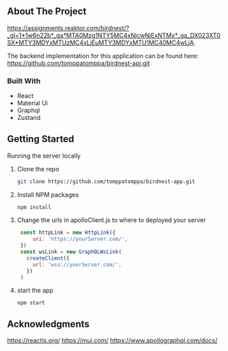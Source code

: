 # 



<!-- ABOUT THE PROJECT -->
## About The Project

https://assignments.reaktor.com/birdnest/?_gl=1*1w6n22b*_ga*MTA0Mzg1NTY5MC4xNjcwNjExNTMx*_ga_DX023XT0SX*MTY3MDYxMTUzMC4xLjEuMTY3MDYxMTU1MC40MC4wLjA.

The backend implementation for this application can be found here:  https://github.com/tomppatomppa/birdnest-api.git

### Built With


* React
* Material Ui
* Graphql
* Zustand



<!-- GETTING STARTED -->
## Getting Started
Running the server locally

1. Clone the repo
   ```sh
   git clone https://github.com/tomppatomppa/birdnest-app.git
   ```
2. Install NPM packages
   ```sh
   npm install
   ```
3. Change the urls in apolloClient.js to where to deployed your server
   ```js
    const httpLink = new HttpLink({
        uri: 'https://yourServer.com/',
    })
    const wsLink = new GraphQLWsLink( 
      createClient({
        url: 'wss://yourServer.com/',
      })
    )
    ```
4. start the app
   ```
   npm start
   ```




<!-- ACKNOWLEDGMENTS -->
## Acknowledgments

https://reactjs.org/
https://mui.com/
https://www.apollographql.com/docs/


